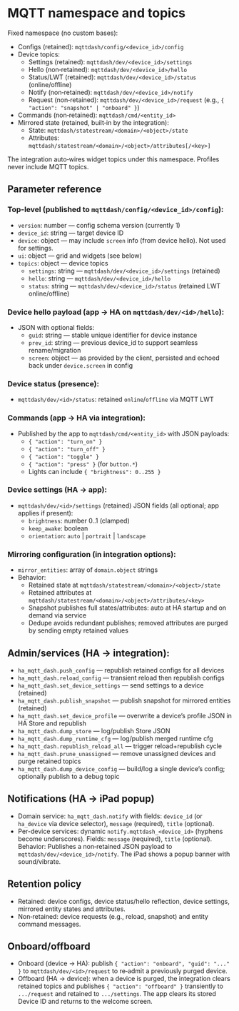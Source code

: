 # MQTT namespace and topics

Fixed namespace (no custom bases):

- Configs (retained): `mqttdash/config/<device_id>/config`
- Device topics:
    - Settings (retained): `mqttdash/dev/<device_id>/settings`
    - Hello (non‑retained): `mqttdash/dev/<device_id>/hello`
    - Status/LWT (retained): `mqttdash/dev/<device_id>/status` (online/offline)
    - Notify (non‑retained): `mqttdash/dev/<device_id>/notify`
    - Request (non‑retained): `mqttdash/dev/<device_id>/request` (e.g., `{ "action": "snapshot" | "onboard" }`)
- Commands (non‑retained): `mqttdash/cmd/<entity_id>`
- Mirrored state (retained, built‑in by the integration):
    - State: `mqttdash/statestream/<domain>/<object>/state`
    - Attributes: `mqttdash/statestream/<domain>/<object>/attributes[/<key>]`

The integration auto‑wires widget topics under this namespace. Profiles never include MQTT topics.

## Parameter reference

### Top-level (published to `mqttdash/config/<device_id>/config`):
- `version`: number — config schema version (currently 1)
- `device_id`: string — target device ID
- `device`: object — may include `screen` info (from device hello). Not used for settings.
- `ui`: object — grid and widgets (see below)
- `topics`: object — device topics
    - `settings`: string — `mqttdash/dev/<device_id>/settings` (retained)
    - `hello`: string — `mqttdash/dev/<device_id>/hello`
    - `status`: string — `mqttdash/dev/<device_id>/status` (retained LWT online/offline)

### Device hello payload (app → HA on `mqttdash/dev/<id>/hello`):
- JSON with optional fields:
    - `guid`: string — stable unique identifier for device instance
    - `prev_id`: string — previous device_id to support seamless rename/migration
    - `screen`: object — as provided by the client, persisted and echoed back under `device.screen` in config

### Device status (presence):
- `mqttdash/dev/<id>/status`: retained `online`/`offline` via MQTT LWT

### Commands (app → HA via integration):
- Published by the app to `mqttdash/cmd/<entity_id>` with JSON payloads:
    - `{ "action": "turn_on" }`
    - `{ "action": "turn_off" }`
    - `{ "action": "toggle" }`
    - `{ "action": "press" }` (for `button.*`)
    - Lights can include `{ "brightness": 0..255 }`

### Device settings (HA → app):
- `mqttdash/dev/<id>/settings` (retained) JSON fields (all optional; app applies if present):
    - `brightness`: number 0..1 (clamped)
    - `keep_awake`: boolean
    - `orientation`: `auto` | `portrait` | `landscape`

### Mirroring configuration (in integration options):
- `mirror_entities`: array of `domain.object` strings
- Behavior:
    - Retained state at `mqttdash/statestream/<domain>/<object>/state`
    - Retained attributes at `mqttdash/statestream/<domain>/<object>/attributes/<key>`
    - Snapshot publishes full states/attributes: auto at HA startup and on demand via service
    - Dedupe avoids redundant publishes; removed attributes are purged by sending empty retained values

## Admin/services (HA → integration):
 - `ha_mqtt_dash.push_config` — republish retained configs for all devices
 - `ha_mqtt_dash.reload_config` — transient reload then republish configs
 - `ha_mqtt_dash.set_device_settings` — send settings to a device (retained)
 - `ha_mqtt_dash.publish_snapshot` — publish snapshot for mirrored entities (retained)
 - `ha_mqtt_dash.set_device_profile` — overwrite a device’s profile JSON in HA Store and republish
 - `ha_mqtt_dash.dump_store` — log/publish Store JSON
 - `ha_mqtt_dash.dump_runtime_cfg` — log/publish merged runtime cfg
 - `ha_mqtt_dash.republish_reload_all` — trigger reload+republish cycle
 - `ha_mqtt_dash.prune_unassigned` — remove unassigned devices and purge retained topics
 - `ha_mqtt_dash.dump_device_config` — build/log a single device’s config; optionally publish to a debug topic

## Notifications (HA → iPad popup)
- Domain service: `ha_mqtt_dash.notify` with fields: `device_id` (or `ha_device` via device selector), `message` (required), `title` (optional).
- Per-device services: dynamic `notify.mqttdash_<device_id>` (hyphens become underscores). Fields: `message` (required), `title` (optional).
Behavior: Publishes a non‑retained JSON payload to `mqttdash/dev/<device_id>/notify`. The iPad shows a popup banner with sound/vibrate.

## Retention policy
- Retained: device configs, device status/hello reflection, device settings, mirrored entity states and attributes.
- Non‑retained: device requests (e.g., reload, snapshot) and entity command messages.

## Onboard/offboard
- Onboard (device → HA): publish `{ "action": "onboard", "guid": "..." }` to `mqttdash/dev/<id>/request` to re‑admit a previously purged device.
- Offboard (HA → device): when a device is purged, the integration clears retained topics and publishes `{ "action": "offboard" }` transiently to `.../request` and retained to `.../settings`. The app clears its stored Device ID and returns to the welcome screen.
